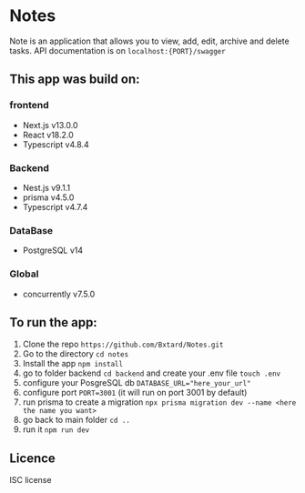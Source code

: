 # Notes

Note is an application that allows you to view, add, edit, archive and delete tasks.
API documentation is on `localhost:{PORT}/swagger`

## This app was build on:

### frontend

* Next.js v13.0.0
* React v18.2.0
* Typescript v4.8.4

### Backend

* Nest.js v9.1.1
* prisma v4.5.0
* Typescript v4.7.4

### DataBase

* PostgreSQL v14

### Global
* concurrently v7.5.0

## To run the app:

1. Clone the repo `https://github.com/Bxtard/Notes.git`
2. Go to the directory `cd notes`
3. Install the app `npm install`
4. go to folder backend `cd backend` and create your .env file `touch .env`
5. configure your PosgreSQL db `DATABASE_URL="here_your_url"`
6. configure port `PORT=3001` (it will run on port 3001 by default)
7. run prisma to create a migration `npx prisma migration dev --name <here the name you want>`
8. go back to main folder `cd ..`
9. run it `npm run dev`

## Licence

ISC license